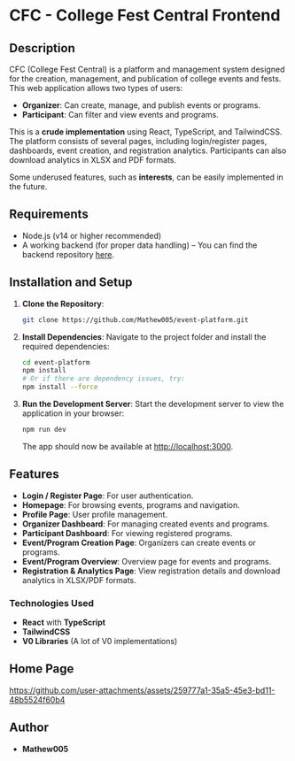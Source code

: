 # CFC - College Fest Central Frontend

## Description

CFC (College Fest Central) is a platform and management system designed for the creation, management, and publication of college events and fests. This web application allows two types of users:

- **Organizer**: Can create, manage, and publish events or programs.
- **Participant**: Can filter and view events and programs.

This is a **crude implementation** using React, TypeScript, and TailwindCSS. The platform consists of several pages, including login/register pages, dashboards, event creation, and registration analytics. Participants can also download analytics in XLSX and PDF formats.

Some underused features, such as **interests**, can be easily implemented in the future.

## Requirements

- Node.js (v14 or higher recommended)
- A working backend (for proper data handling) – You can find the backend repository [here](https://github.com/Mathew005/cfc).

## Installation and Setup

1. **Clone the Repository**:
    ```bash
    git clone https://github.com/Mathew005/event-platform.git
    ```

2. **Install Dependencies**:
    Navigate to the project folder and install the required dependencies:
    ```bash
    cd event-platform
    npm install
    # Or if there are dependency issues, try:
    npm install --force
    ```

3. **Run the Development Server**:
    Start the development server to view the application in your browser:
    ```bash
    npm run dev
    ```

    The app should now be available at [http://localhost:3000](http://localhost:3000).

## Features

- **Login / Register Page**: For user authentication.
- **Homepage**: For browsing events, programs and navigation.
- **Profile Page**: User profile management.
- **Organizer Dashboard**: For managing created events and programs.
- **Participant Dashboard**: For viewing registered programs.
- **Event/Program Creation Page**: Organizers can create events or programs.
- **Event/Program Overview**: Overview page for events and programs.
- **Registration & Analytics Page**: View registration details and download analytics in XLSX/PDF formats.
  
### Technologies Used

- **React** with **TypeScript**
- **TailwindCSS**
- **V0 Libraries** (A lot of V0 implementations)

## Home Page

https://github.com/user-attachments/assets/259777a1-35a5-45e3-bd11-48b5524f60b4

## Author

- **Mathew005**
